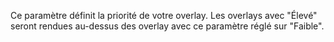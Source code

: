 Ce paramètre définit la priorité de votre overlay. Les overlays avec "Élevé" seront rendues au-dessus des overlay avec ce paramètre réglé sur "Faible".